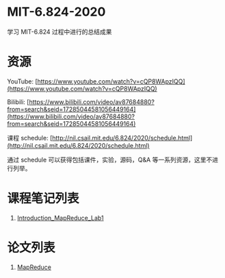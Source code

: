 # MIT-6.824-2020
学习 MIT-6.824 过程中进行的总结成果

# 资源
YouTube: [https://www.youtube.com/watch?v=cQP8WApzIQQ](https://www.youtube.com/watch?v=cQP8WApzIQQ)

Bilibili: [https://www.bilibili.com/video/av87684880?from=search&seid=17285044581056449164](https://www.bilibili.com/video/av87684880?from=search&seid=17285044581056449164)

课程 schedule: [http://nil.csail.mit.edu/6.824/2020/schedule.html](http://nil.csail.mit.edu/6.824/2020/schedule.html)

通过 schedule 可以获得包括课件，实验，源码，Q&A 等一系列资源，这里不进行列举。

# 课程笔记列表

1. [Introduction_MapReduce_Lab1](https://github.com/nercoeus/MIT-6.824-2020-Distributed-Systems/blob/master/StudyNotes/%E7%AC%AC%E4%B8%80%E8%8A%82:Introduction_MapReduce_Lab1.md)

# 论文列表

1. [MapReduce](https://github.com/nercoeus/MIT-6.824-2020-Distributed-Systems/blob/master/Documents/mapreduce.pdf)
